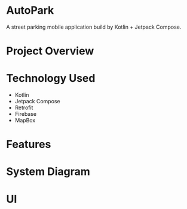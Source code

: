 # AutoPark
A street parking mobile application build by Kotlin + Jetpack Compose. 

# Project Overview

# Technology Used
- Kotlin
- Jetpack Compose
- Retrofit
- Firebase
- MapBox

# Features 

# System Diagram

# UI
